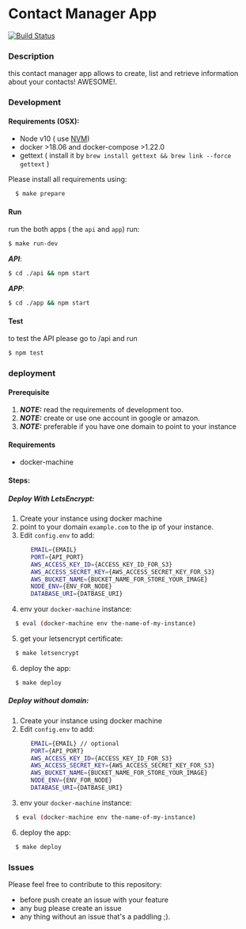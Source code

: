 # Contact Manager App 
[![Build Status](https://travis-ci.com/S0c5/contact-manager-app.svg?branch=develop)](https://travis-ci.com/S0c5/contact-manager-app)

### Description
  
this contact manager app allows to create, list and retrieve information about your contacts! AWESOME!.


### Development

#### Requirements (OSX): 

- Node v10 ( use [NVM](https://github.com/creationix/nvm))
- docker >18.06 and docker-compose >1.22.0
- gettext ( install it by `brew install gettext && brew link --force gettext` )

Please install all requirements using: 

```bash
  $ make prepare
```

#### Run 

run the both apps ( the `api` and `app`) run: 

```bash
$ make run-dev
```

***API***:
```bash 
$ cd ./api && npm start
```

***APP***:
```bash 
$ cd ./app && npm start
```

#### Test

to test the API please go to /api and run 

```bash
$ npm test
```

### deployment


#### Prerequisite

1. ***NOTE:*** read the requirements of development too.
2. ***NOTE:*** create or use one account in google or amazon.
3. ***NOTE:*** preferable if you have one domain to point to your instance


#### Requirements

  - docker-machine
  
#### Steps: 

##### Deploy With LetsEncrypt:

1. Create your instance using docker machine 
2. point to your domain `example.com` to the ip of your instance.
3. Edit `config.env` to add: 
   ```bash
      EMAIL={EMAIL}
      PORT={API_PORT}
      AWS_ACCESS_KEY_ID={ACCESS_KEY_ID_FOR_S3}
      AWS_ACCESS_SECRET_KEY={AWS_ACCESS_SECRET_KEY_FOR_S3}
      AWS_BUCKET_NAME={BUCKET_NAME_FOR_STORE_YOUR_IMAGE}
      NODE_ENV={ENV_FOR_NODE}
      DATABASE_URI={DATBASE_URI}
   ```
4. env your `docker-machine` instance:

```bash
  $ eval (docker-machine env the-name-of-my-instance)
```

5. get your letsencrypt certificate:

```bash
  $ make letsencrypt
```

6. deploy the app: 

```bash
  $ make deploy
```

##### Deploy without domain:

1. Create your instance using docker machine 
3. Edit `config.env` to add: 
   ```bash
      EMAIL={EMAIL} // optional
      PORT={API_PORT}
      AWS_ACCESS_KEY_ID={ACCESS_KEY_ID_FOR_S3}
      AWS_ACCESS_SECRET_KEY={AWS_ACCESS_SECRET_KEY_FOR_S3}
      AWS_BUCKET_NAME={BUCKET_NAME_FOR_STORE_YOUR_IMAGE}
      NODE_ENV={ENV_FOR_NODE}
      DATABASE_URI={DATBASE_URI}
   ```
4. env your `docker-machine` instance:

```bash
  $ eval (docker-machine env the-name-of-my-instance)
```

6. deploy the app: 

```bash
  $ make deploy
```


### Issues

Please feel free to contribute to this repository:

* before push create an issue with your feature
* any bug please create an issue
* any thing without an issue that's a paddling ;).









